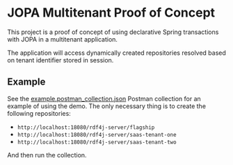 # JOPA Multitenant Proof of Concept

This project is a proof of concept of using declarative Spring transactions with JOPA in a multitenant application.

The application will access dynamically created repositories resolved based on tenant identifier stored
in session.

## Example

See the [example.postman_collection.json](./example.postman_collection.json) Postman collection for an example of using the demo. The only necessary thing
is to create the following repositories:
- `http://localhost:18080/rdf4j-server/flagship`
- `http://localhost:18080/rdf4j-server/saas-tenant-one`
- `http://localhost:18080/rdf4j-server/saas-tenant-two`

And then run the collection.
